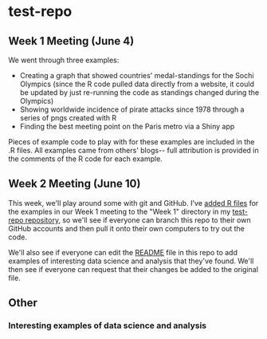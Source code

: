 test-repo
=========

## Week 1 Meeting (June 4)

We went through three examples: 

* Creating a graph that showed countries' medal-standings for the Sochi Olympics (since the R code pulled data directly from a website, it could be updated by just re-running the code as standings changed during the Olympics)
* Showing worldwide incidence of pirate attacks since 1978 through a series of pngs created with R
* Finding the best meeting point on the Paris metro via a Shiny app

Pieces of example code to play with for these examples are included in the .R files. All examples came from others' blogs-- full attribution is provided in the comments of the R code for each example.

## Week 2 Meeting (June 10)

This week, we'll play around some with git and GitHub. I've [added R files](https://github.com/geanders/test-repo/tree/master/Week_1_Meeting) for the examples in our Week 1 meeting to the "Week 1" directory in my [test-repo repository](https://github.com/geanders/test-repo), so we'll see if everyone can branch this repo to their own GitHub accounts and then pull it onto their own computers to try out the code. 

We'll also see if everyone can edit the [README](https://github.com/geanders/test-repo/blob/master/README.md) file in this repo to add examples of interesting data science and analysis that they've found. We'll then see if everyone can request that their changes be added to the original file.

## Other

### Interesting examples of data science and analysis